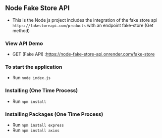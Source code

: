 ## Node Fake Store API

- This is the Node js project includes the integration of the fake store api `https://fakestoreapi.com/products` with an endpoint fake-store (Get method)

### View API Demo

- GET (Fake API) :https://node-fake-store-api.onrender.com/fake-store

### To start the application

- Run `node index.js`

### Installing (One Time Process)

- Run `npm install`

### Installing Packages (One Time Process)

- Run `npm install express`
- Run `npm install axios`
